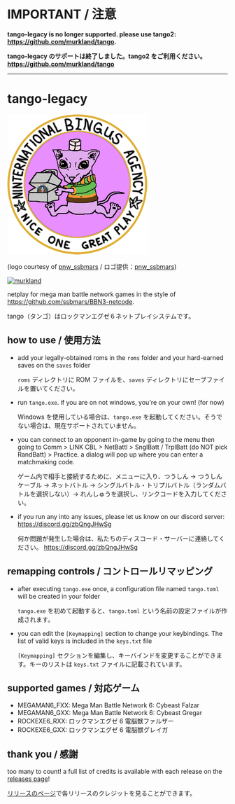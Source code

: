 # IMPORTANT / 注意

**tango-legacy is no longer supported. please use tango2: <https://github.com/murkland/tango>.**

**tango-legacy のサポートは終了しました。tango2 をご利用ください。<https://github.com/murkland/tango>**

---

# tango-legacy

![tango](logo.png)

(logo courtesy of [pnw_ssbmars](https://twitter.com/pnw_ssbmars) / ロゴ提供：[pnw_ssbmars](https://twitter.com/pnw_ssbmars))

[![murkland](https://discordapp.com/api/guilds/936475149069336596/widget.png?style=shield)](https://discord.gg/zbQngJHwSg)

netplay for mega man battle network games in the style of <https://github.com/ssbmars/BBN3-netcode>.

tango（タンゴ）はロックマンエグゼ６ネットプレイシステムです。

## how to use / 使用方法

-   add your legally-obtained roms in the `roms` folder and your hard-earned saves on the `saves` folder

    `roms` ディレクトリに ROM ファイルを、`saves` ディレクトリにセーブファイルを置いてください。

-   run `tango.exe`. if you are on not windows, you're on your own! (for now)

    Windows を使用している場合は、`tango.exe` を起動してください。そうでない場合は、現在サポートされていません。

-   you can connect to an opponent in-game by going to the menu then going to Comm > LINK CBL > NetBattl > SnglBatt / TrplBatt (do NOT pick RandBatt) > Practice. a dialog will pop up where you can enter a matchmaking code.

    ゲーム内で相手と接続するために、メニューに入り、つうしん → つうしんケーブル → ネットバトル → シングルバトル・トリプルバトル（ランダムバトルを選択しない）→ れんしゅうを選択し、リンクコードを入力してください。

-   if you run any into any issues, please let us know on our discord server: <https://discord.gg/zbQngJHwSg>

    何か問題が発生した場合は、私たちのディスコード・サーバーに連絡してください。 <https://discord.gg/zbQngJHwSg>

## remapping controls / コントロールリマッピング

-   after executing `tango.exe` once, a configuration file named `tango.toml` will be created in your folder

    `tango.exe` を初めて起動すると、`tango.toml` という名前の設定ファイルが作成されます。

-   you can edit the `[Keymapping]` section to change your keybindings. The list of valid keys is included in the `keys.txt` file

    `[Keymapping]` セクションを編集し、キーバインドを変更することができます。キーのリストは `keys.txt` ファイルに記載されています。

## supported games / 対応ゲーム

-   MEGAMAN6_FXX: Mega Man Battle Network 6: Cybeast Falzar
-   MEGAMAN6_GXX: Mega Man Battle Network 6: Cybeast Gregar
-   ROCKEXE6_RXX: ロックマンエグゼ 6 電脳獣ファルザー
-   ROCKEXE6_GXX: ロックマンエグゼ 6 電脳獣グレイガ

## thank you / 感謝

too many to count! a full list of credits is available with each release on the [releases page](https://github.com/murkland/tango/releases)!

[リリースのページ](https://github.com/murkland/tango/releases)で各リリースのクレジットを見ることができます。
